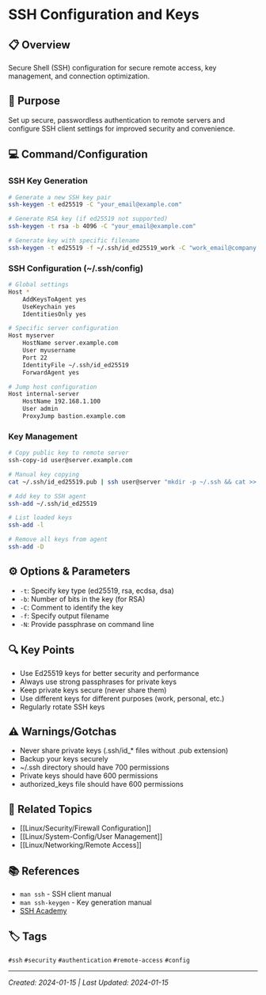 # SSH Configuration and Keys

## 📋 Overview
Secure Shell (SSH) configuration for secure remote access, key management, and connection optimization.

## 🎯 Purpose
Set up secure, passwordless authentication to remote servers and configure SSH client settings for improved security and convenience.

## 💻 Command/Configuration

### SSH Key Generation
```bash
# Generate a new SSH key pair
ssh-keygen -t ed25519 -C "your_email@example.com"

# Generate RSA key (if ed25519 not supported)
ssh-keygen -t rsa -b 4096 -C "your_email@example.com"

# Generate key with specific filename
ssh-keygen -t ed25519 -f ~/.ssh/id_ed25519_work -C "work_email@company.com"
```

### SSH Configuration (~/.ssh/config)
```bash
# Global settings
Host *
    AddKeysToAgent yes
    UseKeychain yes
    IdentitiesOnly yes

# Specific server configuration
Host myserver
    HostName server.example.com
    User myusername
    Port 22
    IdentityFile ~/.ssh/id_ed25519
    ForwardAgent yes

# Jump host configuration
Host internal-server
    HostName 192.168.1.100
    User admin
    ProxyJump bastion.example.com
```

### Key Management
```bash
# Copy public key to remote server
ssh-copy-id user@server.example.com

# Manual key copying
cat ~/.ssh/id_ed25519.pub | ssh user@server "mkdir -p ~/.ssh && cat >> ~/.ssh/authorized_keys"

# Add key to SSH agent
ssh-add ~/.ssh/id_ed25519

# List loaded keys
ssh-add -l

# Remove all keys from agent
ssh-add -D
```

## ⚙️ Options & Parameters
- `-t`: Specify key type (ed25519, rsa, ecdsa, dsa)
- `-b`: Number of bits in the key (for RSA)
- `-C`: Comment to identify the key
- `-f`: Specify output filename
- `-N`: Provide passphrase on command line

## 🔍 Key Points
- Use Ed25519 keys for better security and performance
- Always use strong passphrases for private keys
- Keep private keys secure (never share them)
- Use different keys for different purposes (work, personal, etc.)
- Regularly rotate SSH keys

## ⚠️ Warnings/Gotchas
- Never share private keys (.ssh/id_* files without .pub extension)
- Backup your keys securely
- ~/.ssh directory should have 700 permissions
- Private keys should have 600 permissions
- authorized_keys file should have 600 permissions

## 🔗 Related Topics
- [[Linux/Security/Firewall Configuration]]
- [[Linux/System-Config/User Management]]
- [[Linux/Networking/Remote Access]]

## 📚 References
- `man ssh` - SSH client manual
- `man ssh-keygen` - Key generation manual
- [SSH Academy](https://www.ssh.com/academy/)

## 🏷️ Tags
`#ssh` `#security` `#authentication` `#remote-access` `#config`

---
*Created: 2024-01-15 | Last Updated: 2024-01-15*